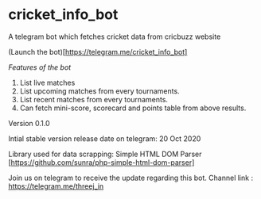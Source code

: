 # cricket_info_bot
A telegram bot which fetches cricket data from cricbuzz website

(Launch the bot)[https://telegram.me/cricket_info_bot]

*Features of the bot*
1. List live matches
2. List upcoming matches from every tournaments.
3. List recent matches from every tournaments.
4. Can fetch mini-score, scorecard and points table from above results.

Version 0.1.0

Intial stable version release date on telegram: 20 Oct 2020

Library used for data scrapping: Simple HTML DOM Parser [https://github.com/sunra/php-simple-html-dom-parser]

Join us on telegram to receive the update regarding this bot.
Channel link : https://telegram.me/threej_in
